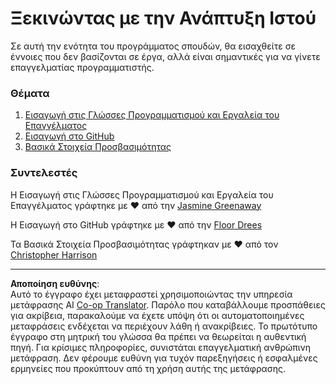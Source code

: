 <!--
CO_OP_TRANSLATOR_METADATA:
{
  "original_hash": "04683f4cfa46004179b0404b89a3065c",
  "translation_date": "2025-08-26T22:11:04+00:00",
  "source_file": "1-getting-started-lessons/README.md",
  "language_code": "el"
}
-->
# Ξεκινώντας με την Ανάπτυξη Ιστού

Σε αυτή την ενότητα του προγράμματος σπουδών, θα εισαχθείτε σε έννοιες που δεν βασίζονται σε έργα, αλλά είναι σημαντικές για να γίνετε επαγγελματίας προγραμματιστής.

### Θέματα

1. [Εισαγωγή στις Γλώσσες Προγραμματισμού και Εργαλεία του Επαγγέλματος](1-intro-to-programming-languages/README.md)
2. [Εισαγωγή στο GitHub](2-github-basics/README.md)
3. [Βασικά Στοιχεία Προσβασιμότητας](3-accessibility/README.md)

### Συντελεστές

Η Εισαγωγή στις Γλώσσες Προγραμματισμού και Εργαλεία του Επαγγέλματος γράφτηκε με ♥️ από την [Jasmine Greenaway](https://twitter.com/paladique)

Η Εισαγωγή στο GitHub γράφτηκε με ♥️ από την [Floor Drees](https://twitter.com/floordrees)

Τα Βασικά Στοιχεία Προσβασιμότητας γράφτηκαν με ♥️ από τον [Christopher Harrison](https://twitter.com/geektrainer)

---

**Αποποίηση ευθύνης**:  
Αυτό το έγγραφο έχει μεταφραστεί χρησιμοποιώντας την υπηρεσία μετάφρασης AI [Co-op Translator](https://github.com/Azure/co-op-translator). Παρόλο που καταβάλλουμε προσπάθειες για ακρίβεια, παρακαλούμε να έχετε υπόψη ότι οι αυτοματοποιημένες μεταφράσεις ενδέχεται να περιέχουν λάθη ή ανακρίβειες. Το πρωτότυπο έγγραφο στη μητρική του γλώσσα θα πρέπει να θεωρείται η αυθεντική πηγή. Για κρίσιμες πληροφορίες, συνιστάται επαγγελματική ανθρώπινη μετάφραση. Δεν φέρουμε ευθύνη για τυχόν παρεξηγήσεις ή εσφαλμένες ερμηνείες που προκύπτουν από τη χρήση αυτής της μετάφρασης.